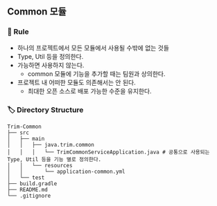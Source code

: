 ## Common 모듈

### 🤝 Rule

- 하나의 프로젝트에서 모든 모듈에서 사용될 수밖에 없는 것들
- Type, Util 등을 정의한다.
- 가능하면 사용하지 않는다.
    - common 모듈에 기능을 추가할 때는 팀원과 상의한다.
- 프로젝트 내 어떠한 모듈도 의존해서는 안 된다.
    - 최대한 오픈 소스로 배포 가능한 수준을 유지한다.

### 🏷️ Directory Structure

```agsl
Trim-Common
├── src
│   ├── main
│   │   ├── java.trim.common
│   │   │   └── TrimCommonServiceApplication.java # 공통으로 사용되는 Type, Util 등을 기능 별로 정의한다.
│   │   └── resources
│   │       └── application-common.yml
│   └── test
├── build.gradle
├── README.md
└── .gitignore
```